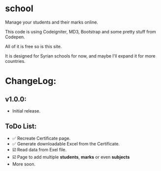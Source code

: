 # school

Manage your students and their marks online.

This code is using Codeigniter, MD3, Bootstrap and some pretty stuff from Codepen.

All of it is free so is this site.

It is designed for Syrian schools for now, and maybe I'll expand it for more countries.


  # ChangeLog:
  ## v1.0.0:
  - Initial release. 

  ## ToDo List:
  - :white_check_mark: Recreate Certificate page.
  - :white_check_mark: Generate downloadable Excel from the Certificate. 
  - :ballot_box_with_check: Read data from Exel file.
  - :ballot_box_with_check: Page to add multiple **students**, **marks** or even **subjects**
  - More soon.

